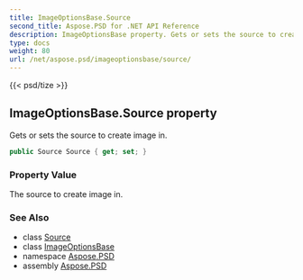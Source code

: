 ```yaml
---
title: ImageOptionsBase.Source
second_title: Aspose.PSD for .NET API Reference
description: ImageOptionsBase property. Gets or sets the source to create image in
type: docs
weight: 80
url: /net/aspose.psd/imageoptionsbase/source/
---
```

{{< psd/tize >}}
## ImageOptionsBase.Source property

Gets or sets the source to create image in.

```csharp
public Source Source { get; set; }
```

### Property Value

The source to create image in.

### See Also

* class [Source](../../source/)
* class [ImageOptionsBase](../)
* namespace [Aspose.PSD](../../imageoptionsbase/)
* assembly [Aspose.PSD](../../../)


